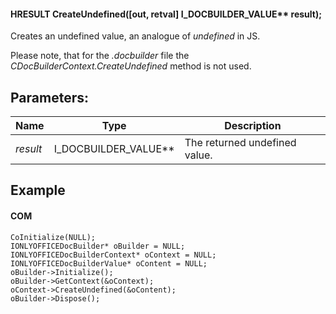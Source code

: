 #### HRESULT CreateUndefined(\[out, retval] I\_DOCBUILDER\_VALUE\*\* result);

Creates an undefined value, an analogue of *undefined* in JS.

Please note, that for the *.docbuilder* file the *CDocBuilderContext.CreateUndefined* method is not used.

## Parameters:

| Name     | Type                     | Description                   |
| -------- | ------------------------ | ----------------------------- |
| *result* | I\_DOCBUILDER\_VALUE\*\* | The returned undefined value. |

## Example

#### COM

```
CoInitialize(NULL);
IONLYOFFICEDocBuilder* oBuilder = NULL;
IONLYOFFICEDocBuilderContext* oContext = NULL;
IONLYOFFICEDocBuilderValue* oContent = NULL;
oBuilder->Initialize();
oBuilder->GetContext(&oContext);
oContext->CreateUndefined(&oContent);
oBuilder->Dispose();
```
